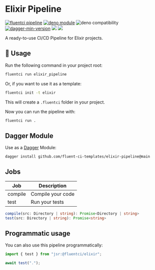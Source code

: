 # Elixir Pipeline

[![fluentci pipeline](https://shield.fluentci.io/x/elixir_pipeline)](https://pkg.fluentci.io/elixir_pipeline)
[![deno module](https://shield.deno.dev/x/elixir_pipeline)](https://deno.land/x/elixir_pipeline)
![deno compatibility](https://shield.deno.dev/deno/^1.41)
[![dagger-min-version](https://shield.fluentci.io/dagger/v0.11.7)](https://dagger.io)
[![](https://jsr.io/badges/@fluentci/elixir)](https://jsr.io/@fluentci/elixir)
[![](https://img.shields.io/codecov/c/gh/fluent-ci-templates/elixir-pipeline)](https://codecov.io/gh/fluent-ci-templates/elixir-pipeline)

A ready-to-use CI/CD Pipeline for Elixir projects.


## 🚀 Usage

Run the following command in your project root:

```bash
fluentci run elixir_pipeline
```

Or, if you want to use it as a template:

```bash
fluentci init -t elixir
```

This will create a `.fluentci` folder in your project.

Now you can run the pipeline with:

```bash
fluentci run .
```

## Dagger Module

Use as a [Dagger](https://dagger.io) Module:

```bash
dagger install github.com/fluent-ci-templates/elixir-pipeline@main
```

## Jobs

| Job     | Description      |
| ------- | ---------------- |
| compile | Compile your code |
| test    | Run your tests   |

```typescript
compile(src: Directory | string): Promise<Directory | string>
test(src: Directory | string): Promise<string>
```

## Programmatic usage

You can also use this pipeline programmatically:

```ts
import { test } from "jsr:@fluentci/elixir";

await test(".");
```
